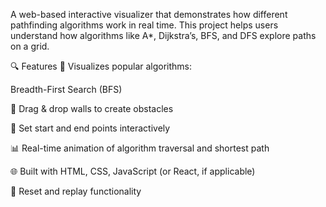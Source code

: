 A web-based interactive visualizer that demonstrates how different pathfinding algorithms work in real time. This project helps users understand how algorithms like A*, Dijkstra’s, BFS, and DFS explore paths on a grid.

🔍 Features
🎯 Visualizes popular algorithms:

Breadth-First Search (BFS)

🧱 Drag & drop walls to create obstacles

🏁 Set start and end points interactively

📊 Real-time animation of algorithm traversal and shortest path

🌐 Built with HTML, CSS, JavaScript (or React, if applicable)

🔄 Reset and replay functionality
